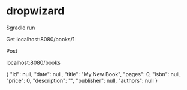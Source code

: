 dropwizard
==========

$gradle run

Get
localhost:8080/books/1

Post

localhost:8080/books

{
  "id": null,
  "date": null,
  "title": "My New Book",
  "pages": 0,
  "isbn": null,
  "price": 0,
  "description": "",
  "publisher": null,
  "authors": null
}